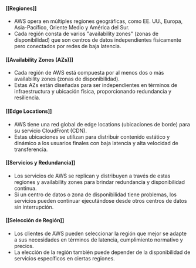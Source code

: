 
#### [[Regiones]]
- AWS opera en múltiples regiones geográficas, como EE. UU., Europa, Asia-Pacífico, Oriente Medio y América del Sur.
- Cada región consta de varios "availability zones" (zonas de disponibilidad) que son centros de datos independientes físicamente pero conectados por redes de baja latencia.

#### [[Availability Zones (AZs)]]
- Cada región de AWS está compuesta por al menos dos o más availability zones (zonas de disponibilidad).
- Estas AZs están diseñadas para ser independientes en términos de infraestructura y ubicación física, proporcionando redundancia y resiliencia.

#### [[Edge Locations]]
- AWS tiene una red global de edge locations (ubicaciones de borde) para su servicio CloudFront (CDN).
- Estas ubicaciones se utilizan para distribuir contenido estático y dinámico a los usuarios finales con baja latencia y alta velocidad de transferencia.

#### [[Servicios y Redundancia]]
- Los servicios de AWS se replican y distribuyen a través de estas regiones y availability zones para brindar redundancia y disponibilidad continua.
- Si un centro de datos o zona de disponibilidad tiene problemas, los servicios pueden continuar ejecutándose desde otros centros de datos sin interrupción.

#### [[Selección de Región]]
- Los clientes de AWS pueden seleccionar la región que mejor se adapte a sus necesidades en términos de latencia, cumplimiento normativo y precios.
- La elección de la región también puede depender de la disponibilidad de servicios específicos en ciertas regiones.

